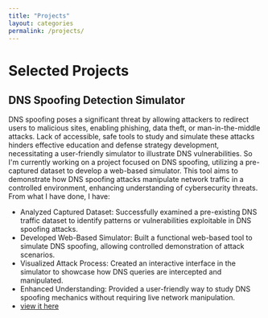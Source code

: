 ```yaml
---
title: "Projects"
layout: categories
permalink: /projects/
---
```


# Selected Projects

## DNS Spoofing Detection Simulator
DNS spoofing poses a significant threat by allowing attackers to redirect users to malicious sites, enabling phishing, data theft, or man-in-the-middle attacks. Lack of accessible, safe tools to study and simulate these attacks hinders effective education and defense strategy development, necessitating a user-friendly simulator to illustrate DNS vulnerabilities. So I'm currently working on a project focused on DNS spoofing, utilizing a pre-captured dataset to develop a web-based simulator. This tool aims to demonstrate how DNS spoofing attacks manipulate network traffic in a controlled environment, enhancing understanding of cybersecurity threats.
From what I have done, I have:
 - Analyzed Captured Dataset: Successfully examined a pre-existing DNS traffic dataset to identify patterns or vulnerabilities exploitable in DNS spoofing attacks.
 - Developed Web-Based Simulator: Built a functional web-based tool to simulate DNS spoofing, allowing controlled demonstration of attack scenarios.
 - Visualized Attack Process: Created an interactive interface in the simulator to showcase how DNS queries are intercepted and manipulated.
 - Enhanced Understanding: Provided a user-friendly way to study DNS spoofing mechanics without requiring live network manipulation.
 - [view it here]( http://192.168.100.126:8501)

   
